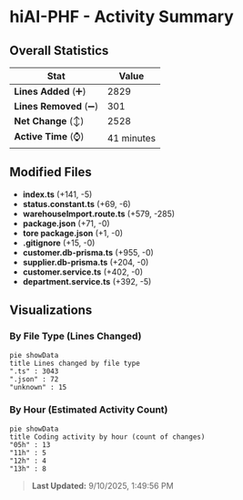 # hiAI-PHF - Activity Summary 

## Overall Statistics

| Stat                   | Value                                                             |
| ---------------------- | ----------------------------------------------------------------- |
| **Lines Added** (➕)   | 2829                                          |
| **Lines Removed** (➖) | 301                                        |
| **Net Change** (↕)    | 2528                |
| **Active Time** (⌚)   | 41 minutes |


## Modified Files
- **index.ts** (+141, -5)
- **status.constant.ts** (+69, -6)
- **warehouseImport.route.ts** (+579, -285)
- **package.json** (+71, -0)
- **tore package.json** (+1, -0)
- **.gitignore** (+15, -0)
- **customer.db-prisma.ts** (+955, -0)
- **supplier.db-prisma.ts** (+204, -0)
- **customer.service.ts** (+402, -0)
- **department.service.ts** (+392, -5)

## Visualizations

### By File Type (Lines Changed)

```mermaid
pie showData
title Lines changed by file type
".ts" : 3043
".json" : 72
"unknown" : 15
```

### By Hour (Estimated Activity Count)

```mermaid
pie showData
title Coding activity by hour (count of changes)
"05h" : 13
"11h" : 5
"12h" : 4
"13h" : 8
```


> **Last Updated:** 9/10/2025, 1:49:56 PM